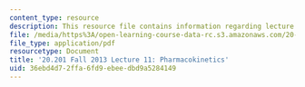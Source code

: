 ```yaml
---
content_type: resource
description: This resource file contains information regarding lecture 11.
file: /media/https%3A/open-learning-course-data-rc.s3.amazonaws.com/20-201-mechanisms-of-drug-actions-fall-2013/36ebd4d72ffa6fd9ebeedbd9a5284149_MIT20_201F13_L11_pharma.pdf
file_type: application/pdf
resourcetype: Document
title: '20.201 Fall 2013 Lecture 11: Pharmacokinetics'
uid: 36ebd4d7-2ffa-6fd9-ebee-dbd9a5284149
---
```

